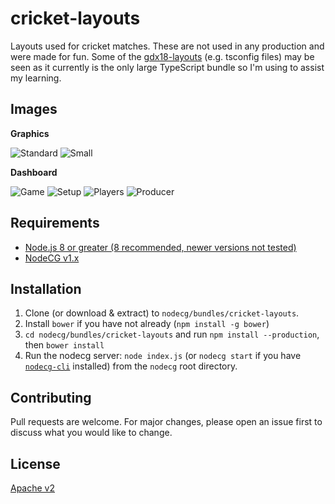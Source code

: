 # cricket-layouts

Layouts used for cricket matches. These are not used in any production and were made for fun. Some of the [gdx18-layouts](https://github.com/gamesdonequick/gdqx18-layouts) (e.g. tsconfig files) may be seen as it currently is the only large TypeScript bundle so I'm using to assist my learning.

## Images
**Graphics**

![Standard](https://raw.githubusercontent.com/EwanLyon/cricket-layouts/master/img/graphics/standard.jpg)
![Small](https://raw.githubusercontent.com/EwanLyon/cricket-layouts/master/img/graphics/small.jpg)

**Dashboard**

![Game](https://raw.githubusercontent.com/EwanLyon/cricket-layouts/master/img/dashboard/game.jpg)
![Setup](https://raw.githubusercontent.com/EwanLyon/cricket-layouts/master/img/dashboard/setup.jpg)
![Players](https://raw.githubusercontent.com/EwanLyon/cricket-layouts/master/img/dashboard/players.jpg)
![Producer](https://raw.githubusercontent.com/EwanLyon/cricket-layouts/master/img/dashboard/producer.jpg)

## Requirements
- [Node.js 8 or greater (8 recommended, newer versions not tested)](https://nodejs.org/)
- [NodeCG v1.x](https://github.com/nodecg/nodecg/releases)

## Installation
1. Clone (or download & extract) to `nodecg/bundles/cricket-layouts`.
2. Install `bower` if you have not already (`npm install -g bower`)
3. `cd nodecg/bundles/cricket-layouts` and run `npm install --production`, then `bower install`
4. Run the nodecg server: `node index.js` (or `nodecg start` if you have [`nodecg-cli`](https://github.com/nodecg/nodecg-cli) installed) from the `nodecg` root directory.

## Contributing
Pull requests are welcome. For major changes, please open an issue first to discuss what you would like to change.

## License
[Apache v2](https://choosealicense.com/licenses/apache-2.0/)
